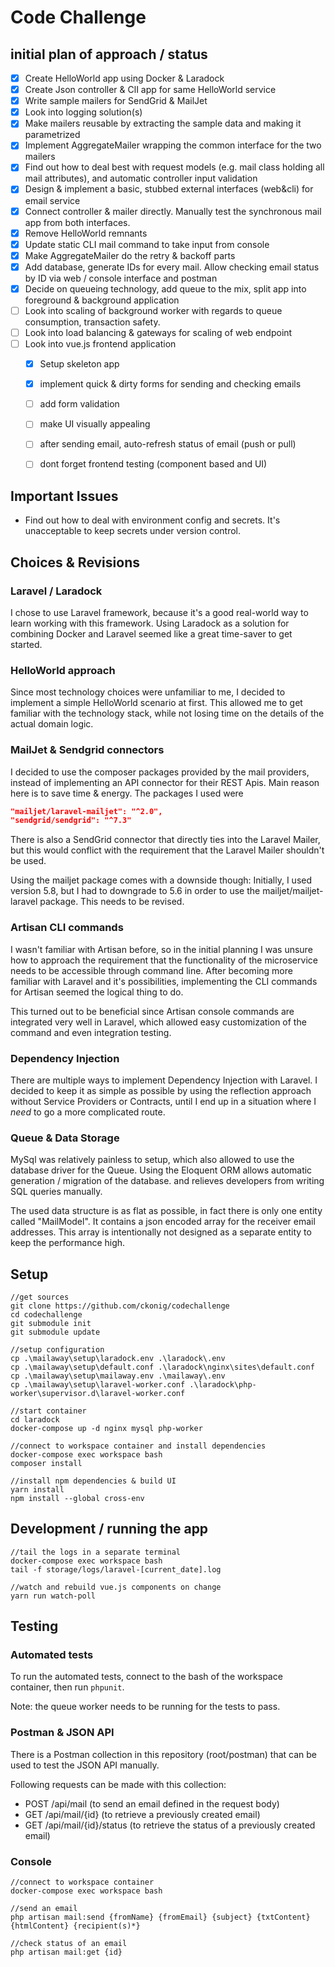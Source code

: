 # Code Challenge

## initial plan of approach / status

- [x] Create HelloWorld app using Docker & Laradock
- [x] Create Json controller & ClI app for same HelloWorld service
- [x] Write sample mailers for SendGrid & MailJet
- [x] Look into logging solution(s)
- [x] Make mailers reusable by extracting the sample data and making it parametrized
- [x] Implement AggregateMailer wrapping the common interface for the two mailers
- [x] Find out how to deal best with request models (e.g. mail class holding all mail attributes), and automatic controller input validation
- [x] Design & implement a basic, stubbed external interfaces (web&cli) for email service
- [x] Connect controller & mailer directly. Manually test the synchronous mail app from both interfaces.
- [x] Remove HelloWorld remnants
- [x] Update static CLI mail command to take input from console
- [x] Make AggregateMailer do the retry & backoff parts
- [x] Add database, generate IDs for every mail. Allow checking email status by ID via web / console interface and postman
- [x] Decide on queueing technology, add queue to the mix, split app into foreground & background application
- [ ] Look into scaling of background worker with regards to queue consumption, transaction safety.
- [ ] Look into load balancing & gateways for scaling of web endpoint
- [ ] Look into vue.js frontend application
  - [x] Setup skeleton app
  - [x] implement quick & dirty forms for sending and checking emails
  - [ ] add form validation
  - [ ] make UI visually appealing
  - [ ] after sending email, auto-refresh status of email (push or pull)
  - [ ] dont forget frontend testing (component based and UI)


## Important Issues

- Find out how to deal with environment config and secrets. It's unacceptable to keep secrets under version control.

## Choices & Revisions

### Laravel / Laradock

I chose to use Laravel framework, because it's a good real-world way to learn working with this framework.  Using Laradock as a solution for combining Docker and Laravel seemed like a great time-saver to get started.

### HelloWorld approach

Since most technology choices were unfamiliar to me, I decided to implement a simple HelloWorld scenario at first. This allowed me to get familiar with the technology stack, while not losing time on the details of the actual domain logic.

### MailJet & Sendgrid connectors

I decided to use the composer packages provided by the mail providers, instead of implementing an API connector for their REST Apis. Main reason here is to save time & energy. The packages I used were

```json
"mailjet/laravel-mailjet": "^2.0",
"sendgrid/sendgrid": "^7.3"
```

There is also a SendGrid connector that directly ties into the Laravel Mailer, but this would conflict with the requirement that the Laravel Mailer shouldn't be used.

Using the mailjet package comes with a downside though: Initially, I used version 5.8, but I had to downgrade to 5.6 in order to use the mailjet/mailjet-laravel package. This needs to be revised.

### Artisan CLI commands

I wasn't familiar with Artisan before, so in the initial planning I was unsure how to approach the requirement that the functionality of the microservice needs to be accessible through command line. After becoming more familiar with Laravel and it's possibilities, implementing the CLI commands for Artisan seemed the logical thing to do.

This turned out to be beneficial since Artisan console commands are integrated very well in Laravel, which allowed easy customization of the command and even integration testing.

### Dependency Injection

There are multiple ways to implement Dependency Injection with Laravel. I decided to keep it as simple as possible by using the reflection approach without Service Providers or Contracts, until I end up in a situation where I *need* to go a more complicated route.

### Queue & Data Storage

MySql was relatively painless to setup, which also allowed to use the database driver for the Queue. Using the Eloquent ORM allows automatic generation / migration of the database. and relieves developers from writing SQL queries manually.

The used data structure is as flat as possible, in fact there is only one entity called "MailModel". It contains a json encoded array for the receiver email addresses. This array is intentionally not designed as a separate entity to keep the performance high.

## Setup

```cli
//get sources
git clone https://github.com/ckonig/codechallenge
cd codechallenge
git submodule init
git submodule update

//setup configuration
cp .\mailaway\setup\laradock.env .\laradock\.env
cp .\mailaway\setup\default.conf .\laradock\nginx\sites\default.conf
cp .\mailaway\setup\mailaway.env .\mailaway\.env
cp .\mailaway\setup\laravel-worker.conf .\laradock\php-worker\supervisor.d\laravel-worker.conf

//start container
cd laradock
docker-compose up -d nginx mysql php-worker

//connect to workspace container and install dependencies
docker-compose exec workspace bash
composer install

//install npm dependencies & build UI
yarn install
npm install --global cross-env
```

## Development / running the app

```cli
//tail the logs in a separate terminal
docker-compose exec workspace bash
tail -f storage/logs/laravel-[current_date].log

//watch and rebuild vue.js components on change
yarn run watch-poll
```

## Testing

### Automated tests

To run the automated tests, connect to the bash of the workspace container, then run ```phpunit```.

Note: the queue worker needs to be running for the tests to pass.

### Postman & JSON API

There is a Postman collection in this repository (root/postman) that can be used to test the JSON API manually.

Following requests can be made with this collection:

- POST /api/mail (to send an email defined in the request body)
- GET /api/mail/{id} (to retrieve a previously created email)
- GET /api/mail/{id}/status (to retrieve the status of a previously created email)

### Console

```cli
//connect to workspace container
docker-compose exec workspace bash

//send an email
php artisan mail:send {fromName} {fromEmail} {subject} {txtContent} {htmlContent} {recipient(s)*}

//check status of an email
php artisan mail:get {id}
```
